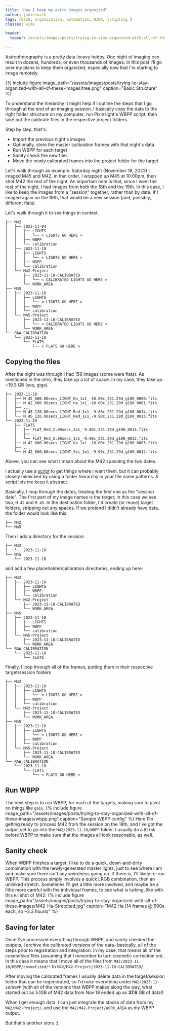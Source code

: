 ```yaml
---
title: "How I keep my astro images organized"
author: jamiesmith
tags: [bash, organization, automation, NINA, scripting ]
classes: wide

header:
  teaser: /assets/images/posts/trying-to-stay-organized-with-all-of-these-images/tree.png

---
```


Astrophotography is a pretty data-heavy hobby. One night of imaging can result in 
dozens, hundreds, or even thousands of images. In this post I'll go over my plans 
to keep them organized, especially now that I'm starting to image remotely.

<!--more-->
{%
  include figure image_path="/assets/images/posts/trying-to-stay-organized-with-all-of-these-images/tree.png"
  caption="Basic Structure"
%}

To understand the hierarchy it might help if I outline the steps that I go through
at the end of an imaging session. I basically copy the data to the right folder structure
on my computer, run PixInsight's WBPP script, then take put the calibrate files in the respective project folders.

Step by step, that's:
- Import the previous night's images
- Optionally, store the master calibration frames with that night's data
- Run WBPP for each target
- Sanity check the new files
- Move the newly calibrated frames into the project folder for the target

Let's walk through an example. Saturday night (November 18, 2023) I imaged M45 and M42, in that order. I wrapped up M45 at 10:00pm, then shot M42 the rest of the night. An important note is that, since I went the rest of the night, I had images from both the 18th and the 19th. In this case, I like to keep the images from a "session" together, rather than by date. If I imaged again on the 19th, that would be a new session (and, possibly, different flats).

Let's walk through it to see things in context.

```
├── M42
│   ├── 2023-11-04
│   │   ├── LIGHTS
│   │   │   └── < LIGHTS GO HERE >
│   │   ├── WBPP
│   │   └── calibration
│   ├── 2023-11-18
│   │   ├── LIGHTS
│   │   │   └── < LIGHTS GO HERE >
│   │   ├── WBPP
│   │   └── calibration
│   └── M42-Project
│       ├── 2023-11-18-CALIBRATED
│       │   └── < CALIBRATED LIGHTS GO HERE >
│       └── WORK_AREA
├── M45
│   ├── 2023-11-18
│   │   ├── LIGHTS
│   │   │   └── < LIGHTS GO HERE >
│   │   ├── WBPP
│   │   └── calibration
│   └── M45-Project
│       ├── 2023-11-18-CALIBRATED
│       │   └── < CALIBRATED LIGHTS GO HERE >
│       └── WORK_AREA
└── RAW_CALIBRATION
    └── 2023-11-18
        └── FLATS
            └── < FLATS GO HERE >
```

## Copying the files 

After the night was through I had 158 images (some were flats). As mentioned in the intro, they take up a lot of space. In my case, they take up ~19.3 GB (yes, giga).

```
├── 2023-11-18
│   ├── M 42_600.00secs_LIGHT_Ha_1x1_-10.00c_231.29d_g100_0000.fits
│   ├── M 42_600.00secs_LIGHT_Ha_1x1_-10.00c_231.29d_g100_0001.fits
│   ├── ...
│   ├── M 45_120.00secs_LIGHT_Red_1x1_-9.80c_231.29d_g100_0014.fits
│   └── M 45_120.00secs_LIGHT_Red_1x1_-9.90c_231.29d_g100_0013.fits
└── 2023-11-19
    ├── FLATS
    │   ├── FLAT_Red_2.00secs_1x1_-9.80c_231.29d_g100_0014.fits
    │   ├── ...
    │   └── FLAT_Red_2.00secs_1x1_-9.90c_231.29d_g100_0012.fits
    ├── M 42_600.00secs_LIGHT_Ha_1x1_-10.00c_231.29d_g100_0003.fits
    ├── ...
    └── M 42_600.00secs_LIGHT_Sii_1x1_-9.90c_231.29d_g100_0012.fits
```

Above, you can see what I mean about the M42 spanning the two dates.

I actually use a [script](https://github.com/jamiesmith/astrophotography/blob/master/automation/importAstroPhotos.sh) to get things where I want them, but it can probably closely mimicked by using a folder hierarchy in your file name patterns. A script lets me keep it abstract.

Basically, I loop through the dates, treating the first one as the "session date". The first part of my image names is the target; in this case we see two, `M 42` and `M 45`. In the destination folder, I'd create (or reuse) target folders, stripping out any spaces. If we pretend I didn't already have data, the folder would look like this:
```
├── M42
└── M45
```

Then I add a directory for the session:
```
├── M42
│   └── 2023-11-18
└── M45
    └── 2023-11-18
```

and add a few placeholder/calibration directories, ending up here:

```
├── M42
│   ├── 2023-11-18
│   │   ├── LIGHTS
│   │   ├── WBPP
│   │   └── calibration
│   └── M42-Project
│       ├── 2023-11-18-CALIBRATED
│       └── WORK_AREA
├── M45
│   ├── 2023-11-18
│   │   ├── LIGHTS
│   │   ├── WBPP
│   │   └── calibration
│   └── M45-Project
│       ├── 2023-11-18-CALIBRATED
│       └── WORK_AREA
└── RAW_CALIBRATION
    └── 2023-11-18
        └── FLATS
```

Finally, I loop through all of the frames, putting them in their respective target/session folders 
```
├── M42
│   ├── 2023-11-18
│   │   ├── LIGHTS
│   │   │   └── < LIGHTS GO HERE >
│   │   ├── WBPP
│   │   └── calibration
│   └── M42-Project
│       ├── 2023-11-18-CALIBRATED
│       └── WORK_AREA
├── M45
│   ├── 2023-11-18
│   │   ├── LIGHTS
│   │   │   └── < LIGHTS GO HERE >
│   │   ├── WBPP
│   │   └── calibration
│   └── M45-Project
│       ├── 2023-11-18-CALIBRATED
│       └── WORK_AREA
└── RAW_CALIBRATION
    └── 2023-11-18
        └── FLATS
            └── < FLATS GO HERE >
```

## Run WBPP
The next step is to run WBPP, for each of the targets, making sure to pivot on things like `gain`. 
{%
  include figure image_path="/assets/images/posts/trying-to-stay-organized-with-all-of-these-images/wbpp.png"
  caption="Sample WBPP config" %}
Here I'm getting ready to process M42 from the session on the 18th, and I've got the output set to go into the `M42/2023-11-18/WBPP` folder. I usually do a `Blink` before WBPP to make sure that the images all look reasonable, as well.

## Sanity check
When WBPP finishes a target, I like to do a quick, down-and-dirty combination with the newly-generated master lights, just to see where I am and make sure there isn't any weirdness going on. If there is, I'll likely re-run WBPP. This process simply involves a quick LRGB combination, then an unlinked stretch. Sometimes I'll get a little more involved, and maybe be a little more careful with the individual frames, to see what is lurking, like with this `Ha` shot of M42:
{%
    include figure image_path="/assets/images/posts/trying-to-stay-organized-with-all-of-these-images/M42-Ha-Stretched.jpg"
    caption="M42 Ha (14 frames @ 600s each, so ~2.3 hours)"
%}

## Saving for later
Once I've processed everything through WBPP, and sanity checked the outputs, I archive the calibrated versions of the data- basically, all of the steps prior to registration and integration. In my case, that means all of the _cosmetized_ files (assuming that I *remember* to turn cosmetic correction _on_). In this case it means that I move all of the files from `M42/2023-11-18/WBPP/cosmetized/*` to `M42/M42-Project/2023-11-18-CALIBRATED/`. 

After moving the calibrated frames I usually delete data in the target/session folder that can be regenerated, so I'd nuke everything under `M42/2023-11-18/WBPP` (with all of the versions that WBPP makes along the way, what started out as 5.1GB of M42 data from Nov 18 ended up as **37.6** GB of data!)

When I get enough data, I can just integrate the stacks of data from my `M42/M42-Project/`, and use the `M42/M42-Project/WORK_AREA` as my WBPP output.

But that's another story :) 
